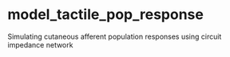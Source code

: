 # model_tactile_pop_response
Simulating cutaneous afferent population responses using circuit impedance network
